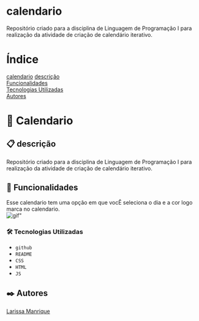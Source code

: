 # calendario
Repositório criado para a disciplina de Linguagem de Programação I para realização da atividade de criação de calendário iterativo.
# Índice
[calendario]()
[descrição](#descri%C3%A7%C3%A3o)  
[Funcionalidades](#funcionalidades)    
[Tecnologias Utilizadas](#tecnologias-utilizadas)     
[Autores](#autores)  

# 📅 Calendario

## 📋 descrição
Repositório criado para a disciplina de Linguagem de Programação I para realização da atividade de criação de calendário iterativo.

## 🔧 Funcionalidades
Esse calendario tem uma opção em que vocÊ seleciona o dia e a cor logo marca no calendario.  
![gif"](vid-calendario)  

### 🛠️ Tecnologias Utilizadas
   - `github`  
   - `README`
   - `CSS`
   - `HTML`
   - `JS`

## ✒️ Autores
[Larissa Manrique](https://github.com/larissassk)
